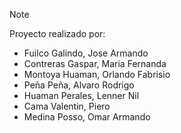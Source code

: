 > [!note]
> Proyecto realizado por:
> - Fuilco Galindo, Jose Armando
> - Contreras Gaspar, Maria Fernanda
> - Montoya Huaman, Orlando Fabrisio
> - Peña Peña, Alvaro Rodrigo
> - Huaman Perales, Lenner Nil
> - Cama Valentin, Piero
> - Medina Posso, Omar Armando